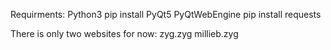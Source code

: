 Requirments:
Python3
pip install PyQt5 PyQtWebEngine
pip install requests

There is only two websites for now:
zyg.zyg
millieb.zyg
